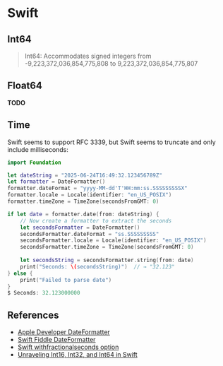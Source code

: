 # Swift

## Int64

> Int64: Accommodates signed integers from -9,223,372,036,854,775,808 to 9,223,372,036,854,775,807

## Float64

**TODO**

## Time

Swift seems to support RFC 3339, but Swift seems to truncate and only include milliseconds:

```swift
import Foundation

let dateString = "2025-06-24T16:49:32.123456789Z"
let formatter = DateFormatter()
formatter.dateFormat = "yyyy-MM-dd'T'HH:mm:ss.SSSSSSSSSX"
formatter.locale = Locale(identifier: "en_US_POSIX")
formatter.timeZone = TimeZone(secondsFromGMT: 0)

if let date = formatter.date(from: dateString) {
    // Now create a formatter to extract the seconds
    let secondsFormatter = DateFormatter()
    secondsFormatter.dateFormat = "ss.SSSSSSSSS"
    secondsFormatter.locale = Locale(identifier: "en_US_POSIX")
    secondsFormatter.timeZone = TimeZone(secondsFromGMT: 0)
    
    let secondsString = secondsFormatter.string(from: date)
    print("Seconds: \(secondsString)")  // → "32.123"
} else {
    print("Failed to parse date")
}
$ Seconds: 32.123000000
```

## References

* [Apple Developer DateFormatter](https://developer.apple.com/documentation/foundation/dateformatter)
* [Swift Fiddle DateFormatter](https://swiftfiddle.com/p42py4ojxbb7zpi2zofcmiuada)
* [Swift withfractionalseconds option](https://developer.apple.com/documentation/foundation/iso8601dateformatter/options/withfractionalseconds)
* [Unraveling Int16, Int32, and Int64 in Swift](https://appmakers.substack.com/p/differences-int16-int32-int64-swift)
